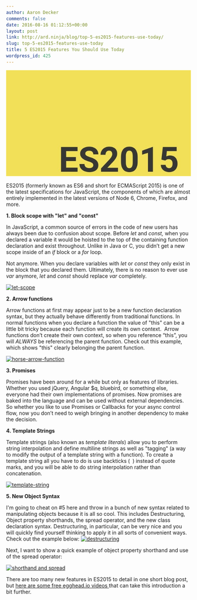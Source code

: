 ```yaml
---
author: Aaron Decker
comments: false
date: 2016-08-16 01:12:55+00:00
layout: post
link: http://ard.ninja/blog/top-5-es2015-features-use-today/
slug: top-5-es2015-features-use-today
title: 5 ES2015 Features You Should Use Today
wordpress_id: 425
---
```


![es2015](/images/blog/es6.jpg)

ES2015 (formerly known as ES6 and short for ECMAScript 2015) is one of the latest specifications for JavaScript, the components of which are almost entirely implemented in the latest versions of Node 6, Chrome, Firefox, and more.



**1. Block scope with "let" and "const"**

In JavaScript, a common source of errors in the code of new users has always been due to confusion about scope. Before _let_ and _const,_ when you declared a variable it would be hoisted to the top of the containing function declaration and exist throughout. Unlike in Java or C, you didn’t get a new scope inside of an _if_ block or a _for_ loop.

Not anymore. When you declare variables with _let_ or _const_ they only exist in the block that you declared them. Ultimately, there is no reason to ever use _var_ anymore, _let_ and _const_ should replace _var_ completely.

[![let-scope](http://ard.ninja/blog/wp-content/uploads/2016/08/let-scope-300x102.png)](http://ard.ninja/blog/wp-content/uploads/2016/08/let-scope.png)

**2. Arrow functions**

Arrow functions at first may appear just to be a new function declaration syntax, but they actually behave differently from traditional functions. In normal functions when you declare a function the value of "this" can be a little bit tricky because each function will create its own context.  Arrow functions don’t create their own context, so when you reference “this”, you will _ALWAYS_ be referencing the parent function. Check out this example, which shows "this" clearly belonging the parent function.

[
](http://ard.ninja/blog/wp-content/uploads/2016/08/let-scope.png)[![horse-arrow-function](http://ard.ninja/blog/wp-content/uploads/2016/08/horse-arrow-function-300x94.png)](http://ard.ninja/blog/wp-content/uploads/2016/08/horse-arrow-function.png)

**3. Promises**

Promises have been around for a while but only as features of libraries. Whether you used jQuery, Angular $q, bluebird, or something else, everyone had their own implementations of promises. Now promises are baked into the language and can be used without external dependencies. So whether you like to use Promises or Callbacks for your async control flow, now you don’t need to weigh bringing in another dependency to make the decision.



**4. Template Strings**

Template strings (also known as _template literals_) allow you to perform string interpolation and define multiline strings as well as "tagging" (a way to modify the output of a template string with a function). To create a template string all you have to do is use backticks (` `) instead of quote marks, and you will be able to do string interpolation rather than concatenation.

[![template-string](http://ard.ninja/blog/wp-content/uploads/2016/08/template-string-300x44.png)](http://ard.ninja/blog/wp-content/uploads/2016/08/template-string.png)

**5. New Object Syntax**

I'm going to cheat on #5 here and throw in a bunch of new syntax related to manipulating objects because it is all so cool. This includes Destructuring, Object property shorthands, the spread operator, and the new class declaration syntax. Destructuring, in particular, can be very nice and you will quickly find yourself thinking to apply it in all sorts of convenient ways. Check out the example below:
[![destructuring](http://ard.ninja/blog/wp-content/uploads/2016/08/destructuring-300x156.png)](http://ard.ninja/blog/wp-content/uploads/2016/08/destructuring.png)

Next, I want to show a quick example of object property shorthand and use of the spread operator:

[![shorthand and spread](http://ard.ninja/blog/wp-content/uploads/2016/08/shorthand-and-spread-300x88.png)](http://ard.ninja/blog/wp-content/uploads/2016/08/shorthand-and-spread.png)



There are too many new features in ES2015 to detail in one short blog post, but [here are some free egghead.io videos ](https://egghead.io/courses/learn-es6-ecmascript-2015)that can take this introduction a bit further.
